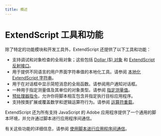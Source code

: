 ```yaml
---
title: 概述
---
```

# ExtendScript 工具和功能

除了特定的功能模块和开发工具外，ExtendScript 还提供了以下工具和功能：

- 支持调试和对象检查的全局对象；这些包括 [Dollar ($) 对象](../dollar-object) 和 [ExtendScript 反射接口](../extendscript-reflection-interface)。
- 用于提供不同语言的用户界面字符串值的本地化工具。请参阅 [本地化 ExtendScript 字符串](../localizing-extendscript-strings)。
- 用于在对话框中显示简短消息的全局函数。请参阅用户通知对话框。
- 一种用于指定测量值及其单位的对象类型。请参阅 [指定测量值](../specifying-measurement-values)。
- [预处理器指令](../preprocessor-directives)，允许你将脚本相互包含并指定执行目标应用程序。
- 支持按类扩展或覆盖数学和逻辑运算符行为。请参阅 [运算符重载](../operator-overloading)。

ExtendScript 还为所有支持 JavaScript 的 Adobe 应用程序提供了一个通用的脚本环境，并允许通过脚本进行应用程序间通信。

有关这些功能的详细信息，请参阅 [使用脚本进行应用程序间通信](../interapplication-communication/index.md#interapplication-communication-with-scripts)。
